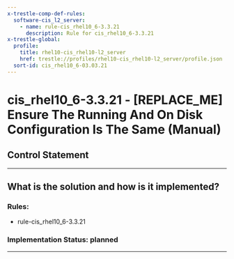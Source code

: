 ```yaml
---
x-trestle-comp-def-rules:
  software-cis_l2_server:
    - name: rule-cis_rhel10_6-3.3.21
      description: Rule for cis_rhel10_6-3.3.21
x-trestle-global:
  profile:
    title: rhel10-cis_rhel10-l2_server
    href: trestle://profiles/rhel10-cis_rhel10-l2_server/profile.json
  sort-id: cis_rhel10_6-03.03.21
---
```


# cis_rhel10_6-3.3.21 - \[REPLACE_ME\] Ensure The Running And On Disk Configuration Is The Same (Manual)

## Control Statement

______________________________________________________________________

## What is the solution and how is it implemented?

<!-- For implementation status enter one of: implemented, partial, planned, alternative, not-applicable -->

<!-- Note that the list of rules under ### Rules: is read-only and changes will not be captured after assembly to JSON -->

<!-- Add control implementation description here for control: cis_rhel10_6-3.3.21 -->

### Rules:

  - rule-cis_rhel10_6-3.3.21

### Implementation Status: planned

______________________________________________________________________
